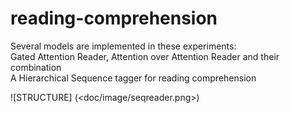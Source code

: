 # reading-comprehension

Several models are implemented in these experiments:  
Gated Attention Reader, Attention over Attention Reader and their combination  
A Hierarchical Sequence tagger for reading comprehension  

!<do not load this image>[STRUCTURE]
(<doc/image/seqreader.png>)
